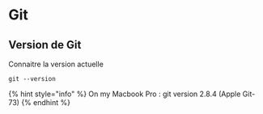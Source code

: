 # Git

## Version de Git

Connaitre la version actuelle

```
git --version
```

{% hint style="info" %}
 On my Macbook Pro : git version 2.8.4 \(Apple Git-73\)
{% endhint %}



